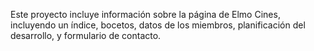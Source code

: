 Este proyecto incluye información sobre la página de Elmo Cines, incluyendo un índice,
bocetos, datos de los miembros, planificación del desarrollo, y formulario de contacto.